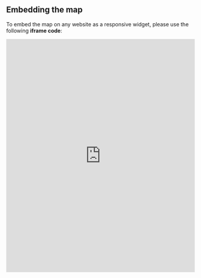 ## Embedding the map

To embed the map on any website as a responsive widget, please use the following **iframe code**:

<iframe title="Euranet Map" aria-label="Map" id="euranet-map-blue-cards" src="https://blue-cards.vercel.app" scrolling="no" frameborder="0"style="width: 0; min-width: 100% !important; border: none;" height="624"></iframe><script type="text/javascript">window.addEventListener("message",e=>{if("https://blue-cards.vercel.app"!==e.origin)return;let t=e.data;if(t.height){document.getElementById("euranet-map-blue-cards").height=t.height+"px"}},!1)</script>